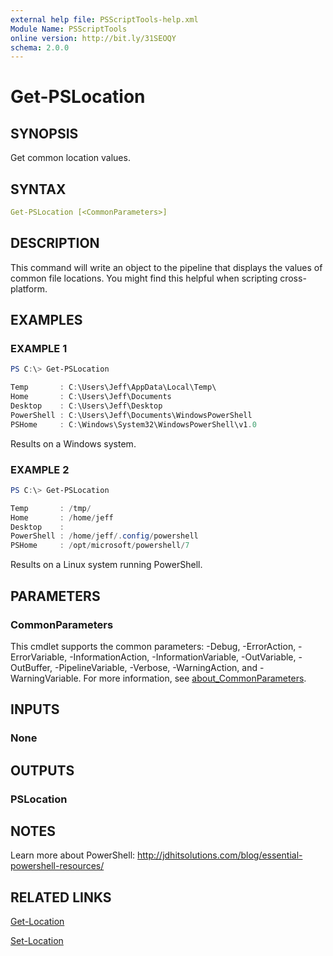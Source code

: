 ```yaml
---
external help file: PSScriptTools-help.xml
Module Name: PSScriptTools
online version: http://bit.ly/31SEOQY
schema: 2.0.0
---
```


# Get-PSLocation

## SYNOPSIS

Get common location values.

## SYNTAX

```yaml
Get-PSLocation [<CommonParameters>]
```

## DESCRIPTION

This command will write an object to the pipeline that displays the values of common file locations. You might find this helpful when scripting cross-platform.

## EXAMPLES

### EXAMPLE 1

```powershell
PS C:\> Get-PSLocation

Temp       : C:\Users\Jeff\AppData\Local\Temp\
Home       : C:\Users\Jeff\Documents
Desktop    : C:\Users\Jeff\Desktop
PowerShell : C:\Users\Jeff\Documents\WindowsPowerShell
PSHome     : C:\Windows\System32\WindowsPowerShell\v1.0
```

Results on a Windows system.

### EXAMPLE 2

```powershell
PS C:\> Get-PSLocation

Temp       : /tmp/
Home       : /home/jeff
Desktop    :
PowerShell : /home/jeff/.config/powershell
PSHome     : /opt/microsoft/powershell/7
```

Results on a Linux system running PowerShell.

## PARAMETERS

### CommonParameters

This cmdlet supports the common parameters: -Debug, -ErrorAction, -ErrorVariable, -InformationAction, -InformationVariable, -OutVariable, -OutBuffer, -PipelineVariable, -Verbose, -WarningAction, and -WarningVariable. For more information, see [about_CommonParameters](http://go.microsoft.com/fwlink/?LinkID=113216).

## INPUTS

### None

## OUTPUTS

### PSLocation

## NOTES

Learn more about PowerShell: http://jdhitsolutions.com/blog/essential-powershell-resources/

## RELATED LINKS

[Get-Location]()

[Set-Location]()
